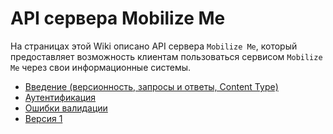 # API сервера Mobilize Me

На страницах этой Wiki описано API сервера `Mobilize Me`, который предоставляет возможность клиентам пользоваться сервисом `Mobilize Me` через свои информационные системы.

- [Введение (версионность, запросы и ответы, Content Type)](https://github.com/amogil/mobilize-me-wiki/wiki/%D0%92%D0%B2%D0%B5%D0%B4%D0%B5%D0%BD%D0%B8%D0%B5)
- [Аутентификация](https://github.com/amogil/mobilize-me-wiki/wiki/%D0%90%D1%83%D1%82%D0%B5%D0%BD%D1%82%D0%B8%D1%84%D0%B8%D0%BA%D0%B0%D1%86%D0%B8%D1%8F)
- [Ошибки валидации](https://github.com/amogil/mobilize-me-wiki/wiki/%D0%9E%D1%88%D0%B8%D0%B1%D0%BA%D0%B8-%D0%B2%D0%B0%D0%BB%D0%B8%D0%B4%D0%B0%D1%86%D0%B8%D0%B8)
- [Версия 1](https://github.com/amogil/mobilize-me-wiki/wiki/v1)
